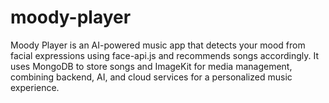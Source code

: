 # moody-player
Moody Player is an AI-powered music app that detects your mood from facial expressions using face-api.js and recommends songs accordingly. It uses MongoDB to store songs and ImageKit for media management, combining backend, AI, and cloud services for a personalized music experience.
